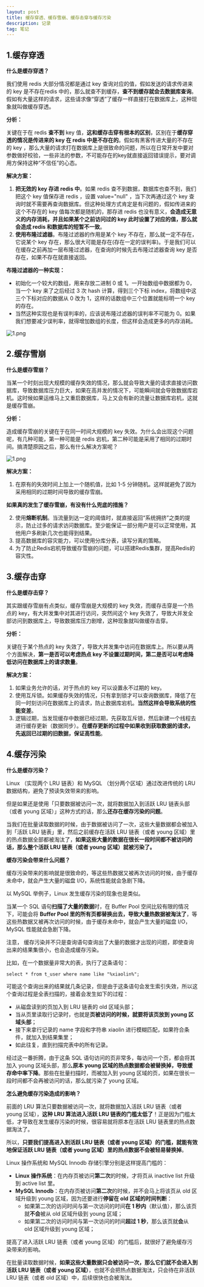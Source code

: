 ```yaml
---
layout: post
title: 缓存穿透、缓存雪崩、缓存击穿与缓存污染
description: 记录
tag: 笔记
---
```


## 1.缓存穿透

**什么是缓存穿透？**

我们使用 redis 大部分情况都是通过 key 查询对应的值，假如发送的请求传进来的 key 是不存在redis 中的，那么就查不到缓存，**查不到缓存就会去数据库查询**。假如有大量这样的请求，这些请求像“穿透”了缓存一样直接打在数据库上，这种现象就叫做缓存穿透。

**分析：**

关键在于在 redis **查不到** key 值，**这和缓存击穿有根本的区别**，区别在于**缓存穿透的情况是传进来的 key 在 redis 中是不存在的**。假如有黑客传进大量的不存在的 key ，那么大量的请求打在数据库上是很致命的问题，所以在日常开发中要对参数做好校验，一些非法的参数，不可能存在的key就直接返回错误提示，要对调用方保持这种“不信任”的心态。

**解决方案：**

1. **把无效的 key 存进 redis 中**。如果 redis 查不到数据，数据库也查不到，我们把这个 key 值保存进 redis ，设置 value="null" ，当下次再通过这个 key 查询时就不需要再查询数据库。但这种处理方式肯定是有问题的，假如传进来的这个不存在的 key 值每次都是随机的，那存进 redis 也没有意义，**会造成无意义的内存消耗，并且如果某个之前访问过的 key 此时设置了对应的值，那么就会造成 redis 和数据库的短暂不一致**。
2. **使用布隆过滤器**。布隆过滤器的作用是某个 key 不存在，那么就一定不存在，它说某个 key 存在，那么很大可能是存在(存在一定的误判率)。于是我们可以在缓存之前再加一层布隆过滤器，在查询的时候先去布隆过滤器查询 key 是否存在，如果不存在就直接返回。

**布隆过滤器的一种实现：**

- 初始化一个较大的数组，用来存放二进制 0 或 1。一开始数组中数据都为 0，当一个 key 来了之后经过 3 次 hash 计算，得到三个下标 index，将数组中这三个下标对应的数据从 0 改为 1，这样的话数组中三个位置就能标明一个 key 的存在。
- 当然这种实现也是有误判率的，应该说布隆过滤器的误判率不可能为 0。如果我们想要减少误判率，就得增加数组的长度，但这样会造成更多的内存消耗。

![1.png](https://s2.loli.net/2024/11/06/YZkldE2mDuoGrJs.png)





## 2.缓存雪崩

**什么是缓存雪崩？**

当某一个时刻出现大规模的缓存失效的情况，那么就会导致大量的请求直接访问数据库，导致数据库压力巨大，如果在高并发的情况下，可能瞬间就会导致数据库宕机。这时候如果运维马上又重启数据库，马上又会有新的流量让数据库宕机，这就是缓存雪崩。

**分析：**

造成缓存雪崩的关键在于在同一时间大规模的 key 失效。为什么会出现这个问题呢，有几种可能，第一种可能是 redis 宕机，第二种可能是采用了相同的过期时间。搞清楚原因之后，那么有什么解决方案呢？

![1.png](https://s2.loli.net/2024/11/06/3ZbpNV7h9gEnjS4.png)

**解决方案：**

1. 在原有的失效时间上加上一个随机值，比如 1-5 分钟随机。这样就避免了因为采用相同的过期时间导致的缓存雪崩。

**如果真的发生了缓存雪崩，有没有什么兜底的措施？**

2. 使用**熔断机制**。当流量到达一定的阈值时，就直接返回“系统拥挤”之类的提示，防止过多的请求访问数据库。至少能保证一部分用户是可以正常使用，其他用户多刷新几次也能得到结果。
3. 提高数据库的容灾能力，可以使用分库分表，读写分离的策略。
4. 为了防止Redis宕机导致缓存雪崩的问题，可以搭建Redis集群，提高Redis的容灾性。



## 3.缓存击穿

**什么是缓存击穿？**

其实跟缓存雪崩有点类似，缓存雪崩是大规模的 key 失效，而缓存击穿是一个热点的 key，有大并发集中对其进行访问，突然间这个 key 失效了，导致大并发全部访问到数据库上，导致数据库压力剧增，这种现象就叫做缓存击穿。

**分析：**

关键在于某个热点的 key 失效了，导致大并发集中访问在数据库上。所以要从两个方面解决，**第一是否可以考虑热点 key 不设置过期时间，第二是否可以考虑降低访问在数据库上的请求数量**。

**解决方案：**

1. 如果业务允许的话，对于热点的 key 可以设置永不过期的 key。
2. 使用互斥锁。如果缓存失效的情况，只有拿到锁才可以查询数据库，降低了在同一时刻访问在数据库上的请求，防止数据库宕机。**当然这样会导致系统的性能变差**。
3. 逻辑过期，当发现缓存中数据已经过期，先获取互斥锁，然后新建一个线程去进行缓存更新（数据同步）。**在缓存更新的过程中如果收到获取数据的请求，先返回已过期的旧数据，保证高性能**。



## 4.缓存污染

**什么是缓存污染？**

Linux （实现两个 LRU 链表）和 MySQL （划分两个区域）通过改进传统的 LRU 数据结构，避免了预读失效带来的影响。

但是如果还是使用「只要数据被访问一次，就将数据加入到活跃 LRU 链表头部（或者 young 区域）」这种方式的话，那么**还存在缓存污染的问题**。

当我们在批量读取数据的时候，由于数据被访问了一次，这些大量数据都会被加入到「活跃 LRU 链表」里，然后之前缓存在活跃 LRU 链表（或者 young 区域）里的热点数据全部都被淘汰了，**如果这些大量的数据在很长一段时间都不被访问的话，那么整个活跃 LRU 链表（或者 young 区域）就被污染了。**

**缓存污染会带来什么问题？**

缓存污染带来的影响就是很致命的，等这些热数据又被再次访问的时候，由于缓存未命中，就会产生大量的磁盘 I/O，系统性能就会急剧下降。

以 MySQL 举例子，Linux 发生缓存污染的现象也是类似。

当某一个 SQL 语句**扫描了大量的数据**时，在 Buffer Pool 空间比较有限的情况下，可能会将 **Buffer Pool 里的所有页都替换出去，导致大量热数据被淘汰了**，等这些热数据又被再次访问的时候，由于缓存未命中，就会产生大量的磁盘 I/O，MySQL 性能就会急剧下降。

注意， 缓存污染并不只是查询语句查询出了大量的数据才出现的问题，即使查询出来的结果集很小，也会造成缓存污染。

比如，在一个数据量非常大的表，执行了这条语句：

```mysql
select * from t_user where name like "%xiaolin%";
```

可能这个查询出来的结果就几条记录，但是由于这条语句会发生索引失效，所以这个查询过程是全表扫描的，接着会发生如下的过程：

- 从磁盘读到的页加入到 LRU 链表的 old 区域头部；
- 当从页里读取行记录时，也就是**页被访问的时候，就要将该页放到 young 区域头部**；
- 接下来拿行记录的 name 字段和字符串 xiaolin 进行模糊匹配，如果符合条件，就加入到结果集里；
- 如此往复，直到扫描完表中的所有记录。

经过这一番折腾，由于这条 SQL 语句访问的页非常多，每访问一个页，都会将其加入 young 区域头部，那么**原本 young 区域的热点数据都会被替换掉，导致缓存命中率下降**。那些在批量扫描时，而被加入到 young 区域的页，如果在很长一段时间都不会再被访问的话，那么就污染了 young 区域。

**怎么避免缓存污染造成的影响？**

前面的 LRU 算法只要数据被访问一次，就将数据加入活跃 LRU 链表（或者 young 区域），**这种 LRU 算法进入活跃 LRU 链表的门槛太低了**！正是因为门槛太低，才导致在发生缓存污染的时候，很容易就将原本在活跃 LRU 链表里的热点数据淘汰了。

所以，**只要我们提高进入到活跃 LRU 链表（或者 young 区域）的门槛，就能有效地保证活跃 LRU 链表（或者 young 区域）里的热点数据不会被轻易替换掉**。

Linux 操作系统和 MySQL Innodb 存储引擎分别是这样提高门槛的：

- **Linux 操作系统**：在内存页被访问**第二次**的时候，才将页从 inactive list 升级到 active list 里。
- **MySQL Innodb**：在内存页被访问**第二次**的时候，并不会马上将该页从 old 区域升级到 young 区域，因为还要进行**停留在 old 区域的时间判断**：
  - 如果第二次的访问时间与第一次访问的时间**在 1 秒内**（默认值），那么该页就**不会**被从 old 区域升级到 young 区域；
  - 如果第二次的访问时间与第一次访问的时间**超过 1 秒**，那么该页就**会**从 old 区域升级到 young 区域；

提高了进入活跃 LRU 链表（或者 young 区域）的门槛后，就很好了避免缓存污染带来的影响。

在批量读取数据时候，**如果这些大量数据只会被访问一次，那么它们就不会进入到活跃 LRU 链表（或者 young 区域）**，也就不会把热点数据淘汰，只会待在非活跃 LRU 链表（或者 old 区域）中，后续很快也会被淘汰。

